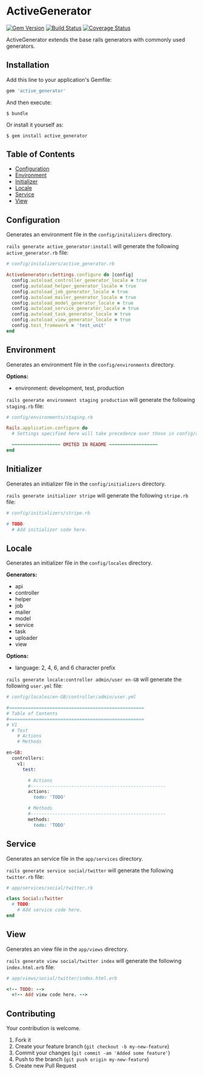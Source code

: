 # ActiveGenerator

[![Gem Version](https://badge.fury.io/rb/active_generator.svg)](http://badge.fury.io/rb/active_generator)
[![Build Status](https://travis-ci.org/drexed/active_generator.svg?branch=master)](https://travis-ci.org/drexed/active_generator)
[![Coverage Status](https://coveralls.io/repos/github/drexed/active_generator/badge.svg?branch=master)](https://coveralls.io/github/drexed/active_generator?branch=master)

ActiveGenerator extends the base rails generators with commonly used generators.

## Installation

Add this line to your application's Gemfile:

```ruby
gem 'active_generator'
```

And then execute:

    $ bundle

Or install it yourself as:

    $ gem install active_generator

## Table of Contents

* [Configuration](#configuration)
* [Environment](#environment)
* [Initializer](#initializer)
* [Locale](#locale)
* [Service](#service)
* [View](#view)

## Configuration

Generates an environment file in the `config/initalizers` directory.

`rails generate active_generator:install` will generate the following `active_generator.rb` file:

```ruby
# config/initalizers/active_generator.rb

ActiveGenerator::Settings.configure do |config|
  config.autoload_controller_generator_locale = true
  config.autoload_helper_generator_locale = true
  config.autoload_job_generator_locale = true
  config.autoload_mailer_generator_locale = true
  config.autoload_model_generator_locale = true
  config.autoload_service_generator_locale = true
  config.autoload_task_generator_locale = true
  config.autoload_view_generator_locale = true
  config.test_framework = 'test_unit'
end
```

## Environment

Generates an environment file in the `config/environments` directory.

**Options:**
 * environment: development, test, production

`rails generate environment staging production` will generate the following `staging.rb` file:

```ruby
# config/environments/staging.rb

Rails.application.configure do
  # Settings specified here will take precedence over those in config/application.rb.

  ~~~~~~~~~~~~~~~~~~ OMITED IN README ~~~~~~~~~~~~~~~~~~
end
```

## Initializer

Generates an initializer file in the `config/initializers` directory.

`rails generate initializer stripe` will generate the following `stripe.rb` file:

```ruby
# config/initializers/stripe.rb

# TODO:
  # Add initializer code here.
```

## Locale

Generates an initializer file in the `config/locales` directory.

**Generators:**
 * api
 * controller
 * helper
 * job
 * mailer
 * model
 * service
 * task
 * uploader
 * view

**Options:**
 * language: 2, 4, 6, and 6 character prefix

`rails generate locale:controller admin/user en-GB` will generate the following `user.yml` file:

```ruby
# config/locales/en-GB/controller/admin/user.yml

#==================================================
# Table of Contents
#==================================================
# V1
  # Test
    # Actions
    # Methods

en-GB:
  controllers:
    v1:
      test:

        # Actions
        #--------------------------------------------------
        actions:
          todo: 'TODO'

        # Methods
        #--------------------------------------------------
        methods:
          todo: 'TODO'
```

## Service

Generates an service file in the `app/services` directory.

`rails generate service social/twitter` will generate the following `twitter.rb` file:

```ruby
# app/services/social/twitter.rb

class Social::Twitter
  # TODO:
    # Add service code here.
end
```

## View

Generates an view file in the `app/views` directory.

`rails generate view social/twitter index` will generate the following `index.html.erb` file:

```ruby
# app/views/social/twitter/index.html.erb

<!-- TODO: -->
  <!-- Add view code here. -->
```

## Contributing

Your contribution is welcome.

1. Fork it
2. Create your feature branch (`git checkout -b my-new-feature`)
3. Commit your changes (`git commit -am 'Added some feature'`)
4. Push to the branch (`git push origin my-new-feature`)
5. Create new Pull Request
